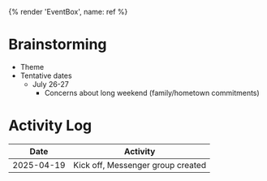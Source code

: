 {% render 'EventBox', name: ref %}

# Brainstorming

- Theme
- Tentative dates
  - July 26-27
    - Concerns about long weekend (family/hometown commitments)

# Activity Log

| Date       | Activity                          |
| ---------- | --------------------------------- |
| 2025-04-19 | Kick off, Messenger group created |
